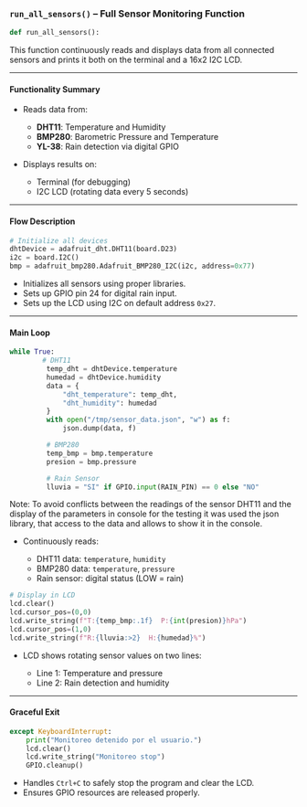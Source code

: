 ### `run_all_sensors()` – Full Sensor Monitoring Function

```python
def run_all_sensors():
```

This function continuously reads and displays data from all connected sensors and prints it both on the terminal and a 16x2 I2C LCD.

---

#### **Functionality Summary**

* Reads data from:

  * **DHT11**: Temperature and Humidity
  * **BMP280**: Barometric Pressure and Temperature
  * **YL-38**: Rain detection via digital GPIO
* Displays results on:

  * Terminal (for debugging)
  * I2C LCD (rotating data every 5 seconds)


---

#### **Flow Description**

```python
# Initialize all devices
dhtDevice = adafruit_dht.DHT11(board.D23)
i2c = board.I2C()
bmp = adafruit_bmp280.Adafruit_BMP280_I2C(i2c, address=0x77)
```

* Initializes all sensors using proper libraries.
* Sets up GPIO pin 24 for digital rain input.
* Sets up the LCD using I2C on default address `0x27`.

---

#### **Main Loop**

```python
while True: 
        # DHT11
         temp_dht = dhtDevice.temperature
         humedad = dhtDevice.humidity
         data = {
             "dht_temperature": temp_dht,
             "dht_humidity": humedad
         }
         with open("/tmp/sensor_data.json", "w") as f:
             json.dump(data, f)

         # BMP280
         temp_bmp = bmp.temperature
         presion = bmp.pressure

         # Rain Sensor
         lluvia = "SI" if GPIO.input(RAIN_PIN) == 0 else "NO"
```
Note: To avoid conflicts between the readings of the sensor DHT11 and the display of the parameters in console for the testing it was used the json library, that access to the data and allows to show it in the console. 

* Continuously reads:

  * DHT11 data: `temperature`, `humidity`
  * BMP280 data: `temperature`, `pressure`
  * Rain sensor: digital status (LOW = rain)

```python
# Display in LCD
lcd.clear()
lcd.cursor_pos=(0,0)
lcd.write_string(f"T:{temp_bmp:.1f}  P:{int(presion)}hPa")
lcd.cursor_pos=(1,0)
lcd.write_string(f"R:{lluvia:>2}  H:{humedad}%")
```

* LCD shows rotating sensor values on two lines:

  * Line 1: Temperature and pressure
  * Line 2: Rain detection and humidity

---

#### **Graceful Exit**

```python
except KeyboardInterrupt:
    print("Monitoreo detenido por el usuario.")
    lcd.clear()
    lcd.write_string("Monitoreo stop")
    GPIO.cleanup()
```

* Handles `Ctrl+C` to safely stop the program and clear the LCD.
* Ensures GPIO resources are released properly.


